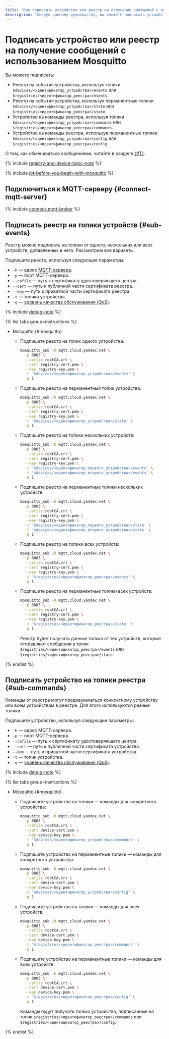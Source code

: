 ```yaml
---
title: "Как подписать устройство или реестр на получение сообщений с использованием Mosquitto в {{ iot-full-name }}"
description: "Следуя данному руководству, вы сможете подписать устройство или реестр на получение сообщений с использованием Mosquitto." 
---
```


# Подписать устройство или реестр на получение сообщений с использованием Mosquitto

Вы можете подписать:

- Реестр на события устройства, используя топики `$devices/<идентификатор_устройства>/events` или `$registries/<идентификатор_реестра>/events`.
- Реестр на события устройства, используя перманентные топики `$devices/<идентификатор_устройства>/state` или `$registries/<идентификатор_реестра>/state`.
- Устройство на команды реестра, используя топики `$devices/<идентификатор_устройства>/commands` или `$registries/<идентификатор_реестра>/commands`.
- Устройство на команды реестра, используя перманентные топики `$devices/<идентификатор_устройства>/config` или `$registries/<идентификатор_реестра>/config`.

О том, как обмениваться сообщениями, читайте в разделе [{#T}](mosquitto-publish.md).

{% include [registry-and-device-topic-note](../../../_includes/iot-core/registry-and-device-topic-note.md) %}

{% include [iot-before-you-begin-with-mosquitto](../../../_includes/iot-core/iot-before-you-begin-with-mosquitto.md) %}

## Подключиться к MQTT-серверу {#connect-mqtt-server}

{% include [connect-mqtt-broker](../../../_includes/iot-core/connect-mqtt-broker.md) %}

## Подписать реестр на топики устройств {#sub-events}

Реестр можно подписать на топики от одного, нескольких или всех устройств, добавленных в него. Рассмотрим все варианты.

Подпишите реестр, используя следующие параметры:
- `-h` — адрес [MQTT-сервера](../../../glossary/mqtt-server.md).
- `-p` — порт MQTT-сервера.
- `--cafile` — путь к сертификату удостоверяющего центра.
- `--cert` — путь к публичной части сертификата реестра.
- `--key` — путь к приватной части сертификата реестра.
- `-t` — топики устройства.
- `-q` — [уровень качества обслуживания (QoS)](../../concepts/index.md#qos).

{% include [debug-note](../../../_includes/iot-core/debug-note.md) %}

{% list tabs group=instructions %}

- Mosquitto {#mosquitto}

    - Подпишите реестр на топик одного устройства:

        ```bash
        mosquitto_sub -h mqtt.cloud.yandex.net \
          -p 8883 \
          --cafile rootCA.crt \
          --cert registry-cert.pem \
          --key registry-key.pem \
          -t '$devices/<идентификатор_устройства>/events' \
          -q 1
        ```

    - Подпишите реестр на перманентный топик устройства:

        ```bash
        mosquitto_sub -h mqtt.cloud.yandex.net \
          -p 8883 \
          --cafile rootCA.crt \
          --cert registry-cert.pem \
          --key registry-key.pem \
          -t '$devices/<идентификатор_устройства>/state' \
          -q 1
        ```

    - Подпишите реестр на топики нескольких устройств:

        ```bash
        mosquitto_sub -h mqtt.cloud.yandex.net \
          -p 8883 \
          --cafile rootCA.crt \
          --cert registry-cert.pem \
          --key registry-key.pem \
          -t '$devices/<идентификатор_первого_устройства>/events' \
          -t '$devices/<идентификатор_второго_устройства>/events' \
          -q 1
        ```

    - Подпишите реестр на перманентные топики нескольких устройств:

        ```bash
        mosquitto_sub -h mqtt.cloud.yandex.net \
          -p 8883 \
          --cafile rootCA.crt \
          --cert registry-cert.pem \
          --key registry-key.pem \
          -t '$devices/<идентификатор_первого_устройства>/state' \
          -t '$devices/<идентификатор_второго_устройства>/state' \
          -q 1
        ```

    - Подпишите реестр на топики всех устройств:

        ```bash
        mosquitto_sub -h mqtt.cloud.yandex.net \
          -p 8883 \
          --cafile rootCA.crt \
          --cert registry-cert.pem \
          --key registry-key.pem \
          -t '$registries/<идентификатор_реестра>/events' \
          -q 1
        ```

    - Подпишите реестр на перманентные топики всех устройств:

        ```bash
        mosquitto_sub -h mqtt.cloud.yandex.net \
          -p 8883 \
          --cafile rootCA.crt \
          --cert registry-cert.pem \
          --key registry-key.pem \
          -t '$registries/<идентификатор_реестра>/state' \
          -q 1
        ```

        Реестр будет получать данные только от тех устройств, которые отправляют сообщения в топик `$registries/<идентификатор_реестра>/events` или `$registries/<идентификатор_реестра>/state`.

{% endlist %}

## Подписать устройство на топики реестра {#sub-commands}

Команды от реестра могут предназначаться конкретному устройству или всем устройствам в реестре. Для этого используются разные топики.

Подпишите устройство, используя следующие параметры:
- `-h` — адрес MQTT-сервера.
- `-p` — порт MQTT-сервера.
- `--cafile` — путь к сертификату удостоверяющего центра.
- `--cert` — путь к публичной части сертификата устройства.
- `--key` — путь к приватной части сертификата устройства.
- `-t` — топик устройства.
- `-q` — [уровень качества обслуживания (QoS)](../../concepts/index.md#qos).

{% include [debug-note](../../../_includes/iot-core/debug-note.md) %}

{% list tabs group=instructions %}

- Mosquitto {#mosquitto}

    - Подпишите устройство на топики — команды для конкретного устройства:
    
        ```bash
        mosquitto_sub -h mqtt.cloud.yandex.net \
          -p 8883 \
          --cafile rootCA.crt \
          --cert device-cert.pem \
          --key device-key.pem \
          -t '$devices/<идентификатор_устройства>/commands' \
          -q 1
        ```

    - Подпишите устройство на перманентные топики — команды для конкретного устройства:
    
        ```bash
        mosquitto_sub -h mqtt.cloud.yandex.net \
          -p 8883 \
          --cafile rootCA.crt \
          --cert device-cert.pem \
          --key device-key.pem \
          -t '$devices/<идентификатор_устройства>/config' \
          -q 1
        ```

	- Подпишите устройство на топики — команды для всех устройств:
        
        ```bash
        mosquitto_sub -h mqtt.cloud.yandex.net \
          -p 8883 \
          --cafile rootCA.crt \
          --cert device-cert.pem \
          --key device-key.pem \
          -t '$registries/<идентификатор_реестра>/commands' \
          -q 1
        ```

	- Подпишите устройство на перманентные топики — команды для всех устройств:
        
        ```bash
        mosquitto_sub -h mqtt.cloud.yandex.net \
          -p 8883 \
          --cafile rootCA.crt \
          --cert device-cert.pem \
          --key device-key.pem \
          -t '$registries/<идентификатор_реестра>/config' \
          -q 1
        ```

        Команды будут получать только устройства, подписанные на топик `$registries/<идентификатор_реестра>/commands` или `$registries/<идентификатор_реестра>/config`.

{% endlist %}